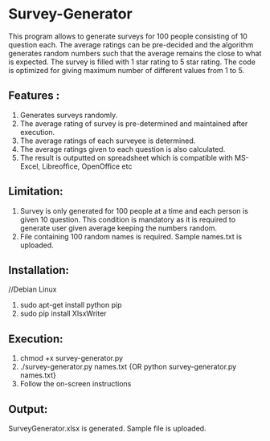 Survey-Generator
================

This program allows to generate surveys for 100 people consisting of 10 question each. 
The average ratings can be pre-decided and the algorithm generates random numbers such that the average remains the close to what is expected.
The survey is filled with 1 star rating to 5 star rating.
The code is optimized for giving maximum number of different values from 1 to 5.

Features :
----------------
1. Generates surveys randomly.
2. The average rating of survey is pre-determined and maintained after execution.
3. The average ratings of each surveyee is determined.
4. The average ratings given to each question is also calculated.
5. The result is outputted on spreadsheet which is compatible with MS-Excel, Libreoffice, OpenOffice etc

Limitation:
---------------
1. Survey is only generated for 100 people at a time and each person is given 10 question. This condition is mandatory as it is required to generate user given average keeping the numbers random.
2. File containing 100 random names is required. Sample names.txt is uploaded.

Installation:
----------------
//Debian Linux
1. sudo apt-get install python pip
2. sudo pip install XlsxWriter

Execution:
----------------
1. chmod +x survey-generator.py
2. ./survey-generator.py names.txt {OR python survey-generator.py names.txt}
3. Follow the on-screen instructions

Output:
---------------
SurveyGenerator.xlsx is generated. Sample file is uploaded.
